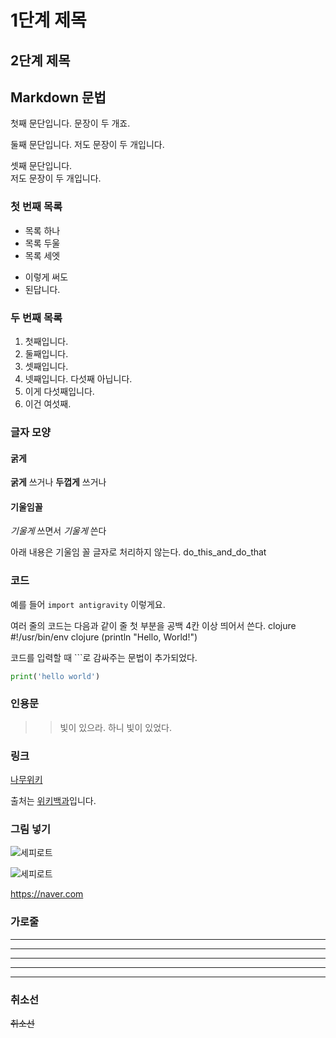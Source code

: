 # 1단계 제목
## 2단계 제목
## Markdown 문법

첫째 문단입니다. 문장이 두 개죠.

둘째 문단입니다. 저도
문장이 두 개입니다.

셋째 문단입니다.\
저도
문장이 두 개입니다.

### 첫 번째 목록
* 목록 하나
* 목록 두울
* 목록 세엣
- 이렇게 써도
- 된답니다.

### 두 번째 목록
1. 첫째입니다.
2. 둘째입니다.
3. 셋째입니다.
5. 넷째입니다. 다섯째 아닙니다.
6. 이게 다섯째입니다.
4. 이건 여섯째.

### 글자 모양
#### 굵게
**굵게** 쓰거나 __두껍게__ 쓰거나
#### 기울임꼴
*기울게* 쓰면서 _기울게_ 쓴다

아래 내용은 기울임 꼴 글자로 처리하지 않는다.
do_this_and_do_that

### 코드
예를 들어 `import antigravity` 이렇게요.

여러 줄의 코드는 다음과 같이 줄 첫 부분을 공백 4칸 이상 띄어서 쓴다.
clojure
    #!/usr/bin/env clojure
    (println "Hello, World!")

코드를 입력할 때 ```로 감싸주는 문법이 추가되었다.
```Python
print('hello world')
```

### 인용문
>> 빛이 있으라.
> 하니 빛이 있었다.

### 링크
[나무위키](https://namu.wiki/w/나무위키:대문)

출처는 [위키백과][wiki]입니다.

[wiki]: http://en.wikipedia.org/wiki/Markdown#Syntax_examples "위키백과 Markdown 항목"

### 그림 넣기
![세피로트](https://cdn.namu.wiki/r/http%3A%2F%2Fi.imgur.com%2F2megHz2.png "툴팁 메시지. 이 부분은 생략해도 됩니다.")

![세피로트][SD]

[SD]: https://cdn.namu.wiki/r/http%3A%2F%2Fi.imgur.com%2F2megHz2.png "툴팁 메시지. 이 부분은 생략해도 됩니다."

https://naver.com


### 가로줄
* * *
***
*****
- - -
------------

### 취소선
~~취소선~~
